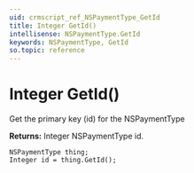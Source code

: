 ```yaml
---
uid: crmscript_ref_NSPaymentType_GetId
title: Integer GetId()
intellisense: NSPaymentType.GetId
keywords: NSPaymentType, GetId
so.topic: reference
---
```


# Integer GetId()

Get the primary key (id) for the NSPaymentType

**Returns:** Integer NSPaymentType id.

```crmscript
NSPaymentType thing;
Integer id = thing.GetId();
```

